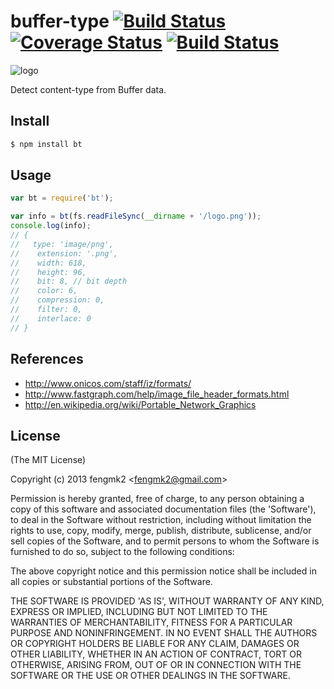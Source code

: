 buffer-type [![Build Status](https://secure.travis-ci.org/fengmk2/buffer-type.png)](http://travis-ci.org/fengmk2/buffer-type) [![Coverage Status](https://coveralls.io/repos/fengmk2/buffer-type/badge.png)](https://coveralls.io/r/fengmk2/buffer-type) [![Build Status](https://drone.io/github.com/fengmk2/buffer-type/status.png)](https://drone.io/github.com/fengmk2/buffer-type/latest)
=======

![logo](https://raw.github.com/fengmk2/buffer-type/master/logo.png)

Detect content-type from Buffer data.

## Install

```bash
$ npm install bt
```

## Usage

```js
var bt = require('bt');

var info = bt(fs.readFileSync(__dirname + '/logo.png'));
console.log(info);
// {
//   type: 'image/png',
//    extension: '.png',
//    width: 618,
//    height: 96,
//    bit: 8, // bit depth
//    color: 6,
//    compression: 0,
//    filter: 0,
//    interlace: 0
// }
```

## References

* http://www.onicos.com/staff/iz/formats/
* http://www.fastgraph.com/help/image_file_header_formats.html
* http://en.wikipedia.org/wiki/Portable_Network_Graphics

## License 

(The MIT License)

Copyright (c) 2013 fengmk2 &lt;fengmk2@gmail.com&gt;

Permission is hereby granted, free of charge, to any person obtaining
a copy of this software and associated documentation files (the
'Software'), to deal in the Software without restriction, including
without limitation the rights to use, copy, modify, merge, publish,
distribute, sublicense, and/or sell copies of the Software, and to
permit persons to whom the Software is furnished to do so, subject to
the following conditions:

The above copyright notice and this permission notice shall be
included in all copies or substantial portions of the Software.

THE SOFTWARE IS PROVIDED 'AS IS', WITHOUT WARRANTY OF ANY KIND,
EXPRESS OR IMPLIED, INCLUDING BUT NOT LIMITED TO THE WARRANTIES OF
MERCHANTABILITY, FITNESS FOR A PARTICULAR PURPOSE AND NONINFRINGEMENT.
IN NO EVENT SHALL THE AUTHORS OR COPYRIGHT HOLDERS BE LIABLE FOR ANY
CLAIM, DAMAGES OR OTHER LIABILITY, WHETHER IN AN ACTION OF CONTRACT,
TORT OR OTHERWISE, ARISING FROM, OUT OF OR IN CONNECTION WITH THE
SOFTWARE OR THE USE OR OTHER DEALINGS IN THE SOFTWARE.
